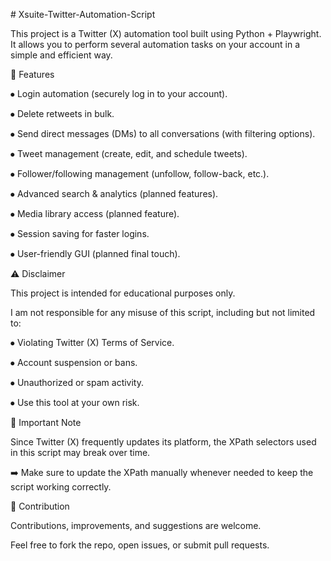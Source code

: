 \# Xsuite-Twitter-Automation-Script

This project is a Twitter (X) automation tool built using Python + Playwright. It allows you to perform several automation tasks on your account in a simple and efficient way.



🚀 Features



⦁	Login automation (securely log in to your account).



⦁	Delete retweets in bulk.



⦁	Send direct messages (DMs) to all conversations (with filtering options).



⦁	Tweet management (create, edit, and schedule tweets).



⦁	Follower/following management (unfollow, follow-back, etc.).



⦁	Advanced search \& analytics (planned features).



⦁	Media library access (planned feature).



⦁	Session saving for faster logins.



⦁	User-friendly GUI (planned final touch).



⚠️ Disclaimer



This project is intended for educational purposes only.

I am not responsible for any misuse of this script, including but not limited to:



⦁	Violating Twitter (X) Terms of Service.


⦁	Account suspension or bans.


⦁	Unauthorized or spam activity.


⦁	Use this tool at your own risk.



🔧 Important Note



Since Twitter (X) frequently updates its platform, the XPath selectors used in this script may break over time.

➡️ Make sure to update the XPath manually whenever needed to keep the script working correctly.



📌 Contribution



Contributions, improvements, and suggestions are welcome.

Feel free to fork the repo, open issues, or submit pull requests.

